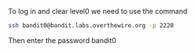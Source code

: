 To log in and clear level0 we need to use the command

```bash
ssh bandit0@bandit.labs.overthewire.org -p 2220
```

Then enter the password bandit0
